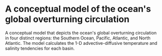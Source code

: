 # A conceptual model of the ocean's global overturning circulation

A conceptual model that depicts the ocean's global overturning circulation in four distinct regions: the Southern Ocean, Pacific, Atlantic, and North Atlantic. The model calculates the 1-D advective-diffusive temperature and salinity tendencies for each basin.
